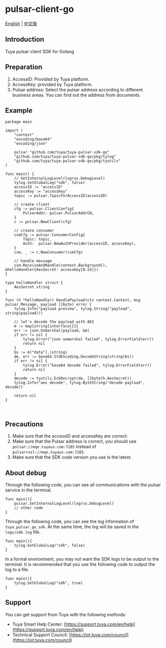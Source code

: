 # pulsar-client-go

[English](README.md) | [中文版](README_cn.md)

## Introduction

Tuya pulsar client SDK for Golang

## Preparation

1. AccessID: Provided by Tuya platform.
2. AccessKey: provided by Tuya platform.
3. Pulsar address: Select the pulsar address according to different business areas. You can find out the address from documents.

## Example

```
package main

import (
	"context"
	"encoding/base64"
	"encoding/json"

	pulsar "github.com/tuya/tuya-pulsar-sdk-go"
	"github.com/tuya/tuya-pulsar-sdk-go/pkg/tylog"
	"github.com/tuya/tuya-pulsar-sdk-go/pkg/tyutils"
)

func main() {
	// SetInternalLogLevel(logrus.DebugLevel)
	tylog.SetGlobalLog("sdk", false)
	accessID := "accessID"
	accessKey := "accessKey"
	topic := pulsar.TopicForAccessID(accessID)

	// create client
	cfg := pulsar.ClientConfig{
		PulsarAddr: pulsar.PulsarAddrCN,
	}
	c := pulsar.NewClient(cfg)

	// create consumer
	csmCfg := pulsar.ConsumerConfig{
		Topic: topic,
		Auth:  pulsar.NewAuthProvider(accessID, accessKey),
	}
	csm, _ := c.NewConsumer(csmCfg)

	// handle message
	csm.ReceiveAndHandle(context.Background(), &helloHandler{AesSecret: accessKey[8:24]})
}

type helloHandler struct {
	AesSecret string
}

func (h *helloHandler) HandlePayload(ctx context.Context, msg pulsar.Message, payload []byte) error {
	tylog.Info("payload preview", tylog.String("payload", string(payload)))

	// let's decode the payload with AES
	m := map[string]interface{}{}
	err := json.Unmarshal(payload, &m)
	if err != nil {
		tylog.Error("json unmarshal failed", tylog.ErrorField(err))
		return nil
	}
	bs := m["data"].(string)
	de, err := base64.StdEncoding.DecodeString(string(bs))
	if err != nil {
		tylog.Error("base64 decode failed", tylog.ErrorField(err))
		return nil
	}
	decode := tyutils.EcbDecrypt(de, []byte(h.AesSecret))
	tylog.Info("aes decode", tylog.ByteString("decode payload", decode))

	return nil
}



```

## Precautions

1. Make sure that the accessID and accessKey are correct.
2. Make sure that the Pulsar address is correct, you should use `pulsar://mqe.tuyaus.com:7285` instead of
`pulsar+ssl://mqe.tuyaus.com:7285`.
3. Make sure that the SDK code version you use is the latest.

## About debug

Through the following code, you can see all communications with the pulsar service in the terminal.

```
func main(){
	pulsar.SetInternalLogLevel(logrus.DebugLevel)
	// other code
}
```

Through the following code, you can see the log information of `tuya_pulsar_go_sdk`.
At the same time, the log will be saved in the `logs/sdk.log` file.
```
func main(){
	tylog.SetGlobalLog("sdk", false)
}
```

In a formal environment, you may not want the SDK logs to be output to the terminal. It is recommended that you use the following code to output the log to a file.
```
func main(){
	tylog.SetGlobalLog("sdk", true)
}
```
## Support

You can get support from Tuya with the following methods:

- Tuya Smart Help Center: [https://support.tuya.com/en/help](https://support.tuya.com/en/help)
- Technical Support Council: [https://iot.tuya.com/council](https://iot.tuya.com/council)

